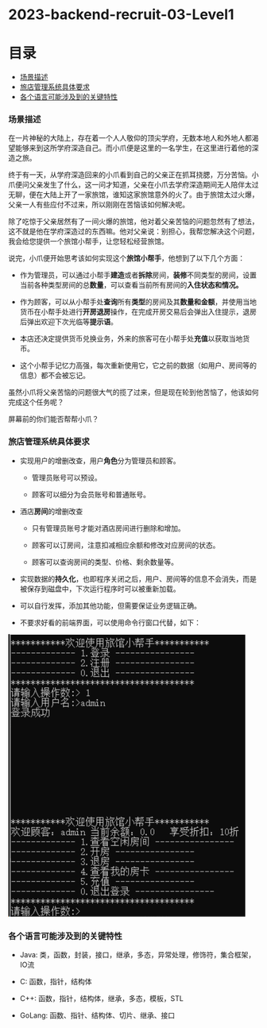 # 2023-backend-recruit-03-Level1

# 目录
- [场景描述](#场景描述)
- [旅店管理系统具体要求](#旅店管理系统具体要求)
- [各个语言可能涉及到的关键特性](#各个语言可能涉及到的关键特性)


### 场景描述

在一片神秘的大陆上，存在着一个人人敬仰的顶尖学府，无数本地人和外地人都渴望能够来到这所学府深造自己。而小爪便是这里的一名学生，在这里进行着他的深造之旅。

终于有一天，从学府深造回来的小爪看到自己的父亲正在抓耳挠腮，万分苦恼。小爪便问父亲发生了什么，这一问才知道，父亲在小爪去学府深造期间无人陪伴太过无聊，便在大陆上开了一家旅馆，谁知这家旅馆意外的火了。由于旅馆太过火爆，父亲一人有些应付不过来，所以刚刚在苦恼该如何解决呢。

除了吃惊于父亲居然有了一间火爆的旅馆，他对着父亲苦恼的问题忽然有了想法，这不就是他在学府深造过的东西嘛。他对父亲说：别担心，我帮您解决这个问题，我会给您提供一个旅馆小帮手，让您轻松经营旅馆。

说完，小爪便开始思考该如何实现这个**旅馆小帮手**，他想到了以下几个方面：

- 作为管理员，可以通过小帮手**建造**或者**拆除**房间，**装修**不同类型的房间，设置当前各种类型房间的总**数量**，可以查看当前所有房间的**入住状态和情况。**
  
- 作为顾客，可以从小帮手处**查询**所有**类型**的房间及其**数量和金额**，并使用当地货币在小帮手处进行**开房退房**操作，在完成开房交易后会弹出入住提示，退房后弹出欢迎下次光临等**提示语**。
  
- 本店还决定提供货币兑换业务，外来的旅客可在小帮手处**充值**以获取当地货币。
  
- 这个小帮手记忆力高强，每次重新使用它，它之前的数据（如用户、房间等的信息）都不会被忘记。
  

虽然小爪将父亲苦恼的问题很大气的揽了过来，但是现在轮到他苦恼了，他该如何完成这个任务呢？

屏幕前的你们能否帮帮小爪？

  

### 旅店管理系统具体要求

- 实现用户的增删改查，用户**角色**分为管理员和顾客。
  
    - 管理员账号可以预设。
      
    - 顾客可以细分为会员账号和普通账号。
    
- 酒店**房间**的增删改查
  
    - 只有管理员账号才能对酒店房间进行删除和增加。
      
    - 顾客可以订房间，注意扣减相应余额和修改对应房间的状态。
      
    - 顾客可以查询房间的类型、价格、剩余数量等。
    
- 实现数据的**持久化**，也即程序关闭之后，用户、房间等的信息不会消失，而是被保存到磁盘中，下次运行程序时可以被重新加载。
  
- 可以自行发挥，添加其他功能，但需要保证业务逻辑正确。
  
- 不要求好看的前端界面，可以使用命令行窗口代替，如下：
  

![](attachment/Hotel%20helper.png)
### 各个语言可能涉及到的关键特性

- Java: 类，函数，封装，接口，继承，多态，异常处理，修饰符，集合框架，IO流
  
- C: 函数，指针，结构体
  
- C++: 函数，指针，结构体，继承，多态，模板，STL
  
- GoLang: 函数、指针、结构体、切片、继承、接口
